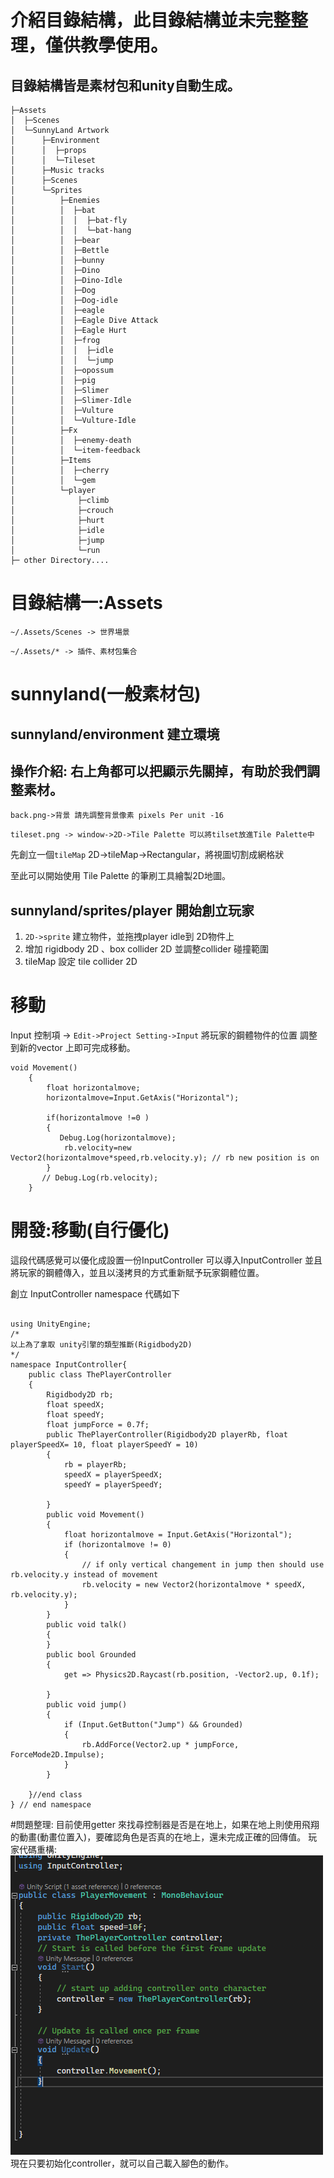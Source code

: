 # 介紹目錄結構，此目錄結構並未完整整理，僅供教學使用。

## 目錄結構皆是素材包和unity自動生成。
```
├─Assets
│  ├─Scenes
│  └─SunnyLand Artwork
│      ├─Environment
│      │  ├─props
│      │  └─Tileset
│      ├─Music tracks
│      ├─Scenes
│      └─Sprites
│          ├─Enemies
│          │  ├─bat
│          │  │  ├─bat-fly
│          │  │  └─bat-hang
│          │  ├─bear
│          │  ├─Bettle
│          │  ├─bunny
│          │  ├─Dino
│          │  ├─Dino-Idle
│          │  ├─Dog
│          │  ├─Dog-idle
│          │  ├─eagle
│          │  ├─Eagle Dive Attack
│          │  ├─Eagle Hurt
│          │  ├─frog
│          │  │  ├─idle
│          │  │  └─jump
│          │  ├─opossum
│          │  ├─pig
│          │  ├─Slimer
│          │  ├─Slimer-Idle
│          │  ├─Vulture
│          │  └─Vulture-Idle
│          ├─Fx
│          │  ├─enemy-death
│          │  └─item-feedback
│          ├─Items
│          │  ├─cherry
│          │  └─gem
│          └─player
│              ├─climb
│              ├─crouch
│              ├─hurt
│              ├─idle
│              ├─jump
│              └─run
├─ other Directory....
```
# 目錄結構一:Assets
``
~/.Assets/Scenes -> 世界場景
``

``
~/.Assets/* -> 插件、素材包集合
``

# sunnyland(一般素材包)

## sunnyland/environment 建立環境

## 操作介紹: 右上角都可以把顯示先關掉，有助於我們調整素材。
``
back.png->背景 請先調整背景像素 pixels Per unit -16
``

``
tileset.png -> window->2D->Tile Palette 可以將tilset放進Tile Palette中
``

先創立一個``tileMap`` 2D->tileMap->Rectangular，將視圖切割成網格狀

至此可以開始使用 Tile Palette 的筆刷工具繪製2D地圖。

## sunnyland/sprites/player 開始創立玩家
1. ``2D->sprite`` 建立物件，並拖拽player idle到 2D物件上
2. 增加 rigidbody 2D 、box collider 2D 並調整collider 碰撞範圍
3. tileMap 設定 tile collider 2D

# 移動
Input 控制項 -> `` Edit->Project Setting->Input ``
將玩家的鋼體物件的位置 調整到新的vector 上即可完成移動。
```
void Movement()
    {
        float horizontalmove;
        horizontalmove=Input.GetAxis("Horizontal");

        if(horizontalmove !=0 )
        {
           Debug.Log(horizontalmove);
            rb.velocity=new Vector2(horizontalmove*speed,rb.velocity.y); // rb new position is on 
        }
       // Debug.Log(rb.velocity);
    }
```
# 開發:移動(自行優化)
這段代碼感覺可以優化成設置一份InputController
可以導入InputController
並且將玩家的鋼體傳入，並且以淺拷貝的方式重新賦予玩家鋼體位置。

創立 InputController namespace 
代碼如下
```

using UnityEngine;
/*
以上為了拿取 unity引擎的類型推斷(Rigidbody2D)
*/
namespace InputController{
    public class ThePlayerController
    {
        Rigidbody2D rb;
        float speedX;
        float speedY;
        float jumpForce = 0.7f;
        public ThePlayerController(Rigidbody2D playerRb, float playerSpeedX= 10, float playerSpeedY = 10)
        {
            rb = playerRb;
            speedX = playerSpeedX;
            speedY = playerSpeedY;

        }
        public void Movement()
        {
            float horizontalmove = Input.GetAxis("Horizontal");
            if (horizontalmove != 0)
            {
                // if only vertical changement in jump then should use rb.velocity.y instead of movement
                rb.velocity = new Vector2(horizontalmove * speedX, rb.velocity.y);
            }
        }
        public void talk()
        {
        }
        public bool Grounded
        {
            get => Physics2D.Raycast(rb.position, -Vector2.up, 0.1f);

        }
        public void jump()
        {
            if (Input.GetButton("Jump") && Grounded)
            {
                rb.AddForce(Vector2.up * jumpForce, ForceMode2D.Impulse);
            }
        }
  
    }//end class
} // end namespace
```
#問題整理:
目前使用getter 來找尋控制器是否是在地上，如果在地上則使用飛翔的動畫(動畫位置入)，要確認角色是否真的在地上，還未完成正確的回傳值。
玩家代碼重構:
![Alt text](image.png)
現在只要初始化controller，就可以自己載入腳色的動作。